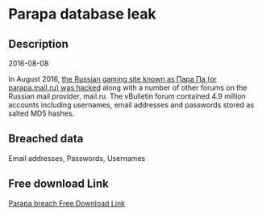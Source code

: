 # Parapa database leak

## Description

2016-08-08

In August 2016, <a href="http://www.zdnet.com/article/over-25-million-accounts-stolen-after-mail-ru-forums-raided-by-hackers/" target="_blank" rel="noopener">the Russian gaming site known as Пара Па (or parapa.mail.ru) was hacked</a> along with a number of other forums on the Russian mail provider, mail.ru. The vBulletin forum contained 4.9 million accounts including usernames, email addresses and passwords stored as salted MD5 hashes.

## Breached data

Email addresses, Passwords, Usernames

## Free download Link

[Parapa breach Free Download Link](https://link-to.net/1229997/814.2921917454634/dynamic/?r=aHR0cHM6Ly93d3cubWVkaWFmaXJlLmNvbS92aWV3L2dzNVJ1TFdwUzloNFcwdS9wYXJhcGEubWFpbC5ydS9maWxl)